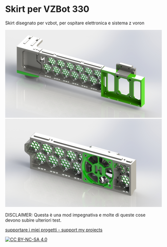 # Skirt per VZBot 330
Skirt disegnato per vzbot, per ospitare elettronica e sistema z voron

![1](/images/gantry_frontale.jpg)
![2](/images/lato_ventola.jpg)

DISCLAIMER: Questa è una mod impegnativa e molte di queste cose devono  subire ulteriori test.

[supportare i miei progetti - support my projects](https://www.paypal.com/donate/?business=WEP7ZAT7WRN88&no_recurring=0&currency_code=EUR)  

[![CC BY-NC-SA 4.0][cc-by-nc-sa-shield]][cc-by-nc-sa]

[cc-by-nc-sa]: http://creativecommons.org/licenses/by-nc-sa/4.0/
[cc-by-nc-sa-image]: https://licensebuttons.net/l/by-nc-sa/4.0/88x31.png
[cc-by-nc-sa-shield]: https://img.shields.io/badge/License-CC%20BY--NC--SA%204.0-lightgrey.svg

